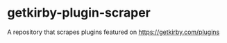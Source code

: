 # getkirby-plugin-scraper
A repository that scrapes plugins featured on https://getkirby.com/plugins
